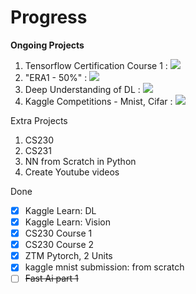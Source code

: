 # Progress

**Ongoing Projects**  
1. Tensorflow Certification Course 1   : ![](https://geps.dev/progress/70)
2. "ERA1 - 50%"                        : ![](https://geps.dev/progress/75)
3. Deep Understanding of DL            : ![](https://geps.dev/progress/7)
4. Kaggle Competitions - Mnist, Cifar  : ![](https://geps.dev/progress/7)

Extra Projects  
1. CS230
2. CS231
3. NN from Scratch in Python
4. Create Youtube videos

Done  
- [x] Kaggle Learn: DL
- [x] Kaggle Learn: Vision
- [x] CS230 Course 1
- [x] CS230 Course 2
- [x] ZTM Pytorch, 2 Units
- [x] kaggle mnist submission: from scratch
- [ ] ~~Fast Ai part 1~~
